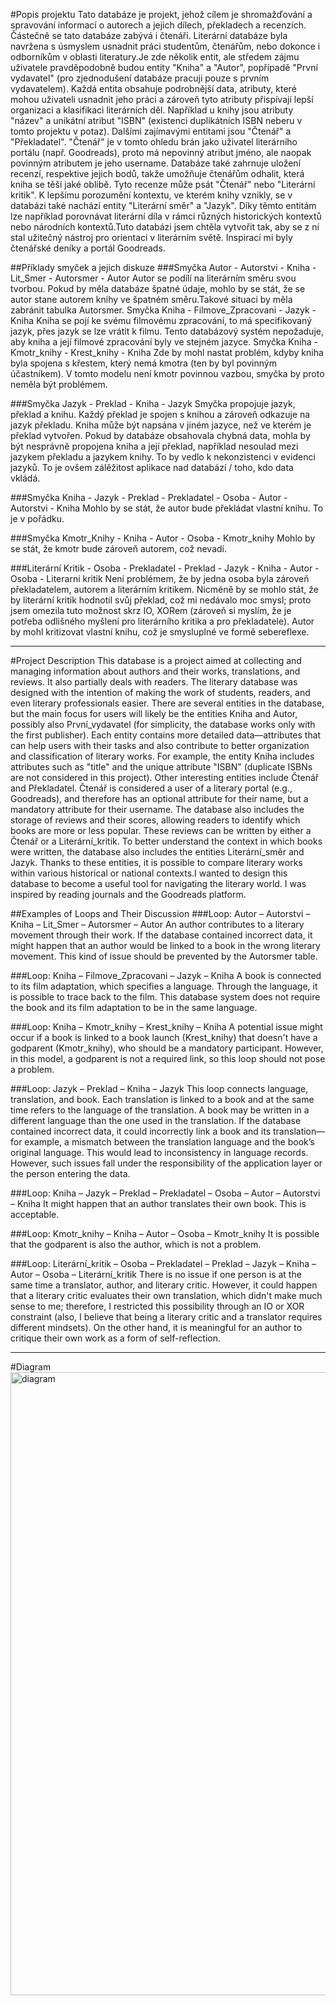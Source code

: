 #Popis projektu
Tato databáze je projekt, jehož cílem je shromažďování a spravování informací o autorech a jejich dílech, překladech a recenzích. Částečně se tato databáze zabývá i čtenáři.
Literární databáze byla navržena s úsmyslem usnadnit práci studentům, čtenářům, nebo dokonce i odborníkům v oblasti literatury.Je zde několik entit, ale středem zájmu uživatele
pravděpodobně budou entity "Kniha" a "Autor", popřípadě "První vydavatel" (pro zjednodušení databáze pracuji pouze s prvním vydavatelem). Každá entita obsahuje podrobnější data,
atributy, které mohou uživateli usnadnit jeho práci a zároveň tyto atributy přispívají lepší organizaci a klasifikaci literárních děl. Například u knihy jsou atributy "název" a
unikátní atribut "ISBN" (existenci duplikátních ISBN neberu v tomto projektu v potaz). Dalšími zajímavými entitami jsou "Čtenář" a "Překladatel". "Čtenář" je v tomto ohledu brán
jako uživatel literárního portálu (např. Goodreads), proto má nepovinný atribut jméno, ale naopak povinným atributem je jeho username. Databáze také zahrnuje uložení recenzí, 
respektive jejich bodů, takže umožňuje čtenářům odhalit, která kniha se těší jaké oblibě. Tyto recenze může psát "Čtenář" nebo "Literární kritik". K lepšímu porozumění kontextu,
ve kterém knihy vznikly, se v databázi také nachází entity "Literární směr" a "Jazyk". Díky těmto entitám lze například porovnávat literární díla v rámci různých historických
kontextů nebo národních kontextů.Tuto databázi jsem chtěla vytvořit tak, aby se z ní stal užitečný nástroj pro orientaci v literárním světě. Inspirací mi byly čtenářské deníky
a portál Goodreads.

##Příklady smyček a jejich diskuze
###Smyčka Autor - Autorstvi - Kniha - Lit_Smer - Autorsmer - Autor
Autor se podílí na literárním směru svou tvorbou. Pokud by měla databáze špatné údaje, mohlo by se stát, že se autor stane autorem knihy ve špatném směru.Takové situaci by měla
zabránit tabulka Autorsmer. Smyčka Kniha - Filmove_Zpracovani - Jazyk - Kniha Kniha se pojí ke svému filmovému zpracování, to má specifikovaný jazyk, přes jazyk se lze vrátit k
filmu. Tento databázový systém nepožaduje, aby kniha a její filmové zpracování byly ve stejném jazyce. Smyčka Kniha - Kmotr_knihy - Krest_knihy - Kniha Zde by mohl nastat problém,
kdyby kniha byla spojena s křestem, který nemá kmotra (ten by byl povinným účastníkem). V tomto modelu není kmotr povinnou vazbou, smyčka by proto neměla být problémem.

###Smyčka Jazyk - Preklad - Kniha - Jazyk Smyčka propojuje jazyk, překlad a knihu. Každý překlad je spojen s knihou a zároveň odkazuje na jazyk překladu. Kniha může být napsána v
jiném jazyce, než ve kterém je překlad vytvořen. Pokud by databáze obsahovala chybná data, mohla by být nesprávně propojena kniha a její překlad, například nesoulad mezi jazykem
překladu a jazykem knihy. To by vedlo k nekonzistenci v evidenci jazyků. To je ovšem zálěžitost aplikace nad databází / toho, kdo data vkládá.

###Smyčka Kniha - Jazyk - Preklad - Prekladatel - Osoba - Autor - Autorstvi - Kniha
Mohlo by se stát, že autor bude překládat vlastní knihu. To je v pořádku.

###Smyčka Kmotr_Knihy - Kniha - Autor - Osoba - Kmotr_knihy
Mohlo by se stát, že kmotr bude zároveň autorem, což nevadí.

###Literární Kritik - Osoba - Prekladatel - Preklad - Jazyk - Kniha - Autor - Osoba - Literarni kritik
Není problémem, že by jedna osoba byla zároveň překladatelem, autorem a literárním kritikem. Nicméně by se mohlo stát, že by literární kritik hodnotil svůj překlad, což mi nedávalo
moc smysl; proto jsem omezila tuto možnost skrz IO, XORem (zároveň si myslím, že je potřeba odlišného myšlení pro literárního kritika a pro překladatele). Autor by mohl kritizovat
vlastní knihu, což je smysluplné ve formě sebereflexe.

---

#Project Description
This database is a project aimed at collecting and managing information about authors and their works, translations, and reviews. It also partially deals with readers.
The literary database was designed with the intention of making the work of students, readers, and even literary professionals easier. There are several entities in the database,
but the main focus for users will likely be the entities Kniha and Autor, possibly also První_vydavatel (for simplicity, the database works only with the first publisher). Each
entity contains more detailed data—attributes that can help users with their tasks and also contribute to better organization and classification of literary works. For example, 
the entity Kniha includes attributes such as "title" and the unique attribute "ISBN" (duplicate ISBNs are not considered in this project). Other interesting entities include Čtenář
and Překladatel. Čtenář is considered a user of a literary portal (e.g., Goodreads), and therefore has an optional attribute for their name, but a mandatory attribute for their
username. The database also includes the storage of reviews and their scores, allowing readers to identify which books are more or less popular. These reviews can be written by
either a Čtenář or a Literární_kritik. To better understand the context in which books were written, the database also includes the entities Literární_směr and Jazyk. Thanks
to these entities, it is possible to compare literary works within various historical or national contexts.I wanted to design this database to become a useful tool for navigating
the literary world. I was inspired by reading journals and the Goodreads platform.

##Examples of Loops and Their Discussion
###Loop: Autor – Autorstvi – Kniha – Lit_Smer – Autorsmer – Autor
An author contributes to a literary movement through their work. If the database contained incorrect data, it might happen that an author would be linked to a book in the wrong
literary movement. This kind of issue should be prevented by the Autorsmer table.

###Loop: Kniha – Filmove_Zpracovani – Jazyk – Kniha
A book is connected to its film adaptation, which specifies a language. Through the language, it is possible to trace back to the film. This database system does not require the
book and its film adaptation to be in the same language.

###Loop: Kniha – Kmotr_knihy – Krest_knihy – Kniha
A potential issue might occur if a book is linked to a book launch (Krest_knihy) that doesn't have a godparent (Kmotr_knihy), who should be a mandatory participant. However, in 
this model, a godparent is not a required link, so this loop should not pose a problem.

###Loop: Jazyk – Preklad – Kniha – Jazyk
This loop connects language, translation, and book. Each translation is linked to a book and at the same time refers to the language of the translation. A book may be written in a
different language than the one used in the translation. If the database contained incorrect data, it could incorrectly link a book and its translation—for example, a mismatch
between the translation language and the book’s original language. This would lead to inconsistency in language records. However, such issues fall under the responsibility of the
application layer or the person entering the data.

###Loop: Kniha – Jazyk – Preklad – Prekladatel – Osoba – Autor – Autorstvi – Kniha
It might happen that an author translates their own book. This is acceptable.

###Loop: Kmotr_knihy – Kniha – Autor – Osoba – Kmotr_knihy
It is possible that the godparent is also the author, which is not a problem.

###Loop: Literární_kritik – Osoba – Prekladatel – Preklad – Jazyk – Kniha – Autor – Osoba – Literární_kritik
There is no issue if one person is at the same time a translator, author, and literary critic. However, it could happen that a literary critic evaluates their own translation, 
which didn't make much sense to me; therefore, I restricted this possibility through an IO or XOR constraint (also, I believe that being a literary critic and a translator requires
different mindsets). On the other hand, it is meaningful for an author to critique their own work as a form of self-reflection.

---

#Diagram
<img width="2676" height="997" alt="diagram" src="https://github.com/user-attachments/assets/90a088b4-d34c-4bcf-af3b-6f69a6813d0e" />
